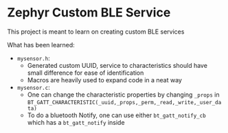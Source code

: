 # Zephyr Custom BLE Service

This project is meant to learn on creating custom BLE services

What has been learned:
- `mysensor.h`:
    - Generated custom UUID, service to characteristics should have small difference for ease of identification
    - Macros are heavily used to expand code in a neat way
- `mysensor.c`:
    - One can change the characteristic properties by changing `_props` in `BT_GATT_CHARACTERISTIC(_uuid,_props,_perm,_read,_write,_user_data)`
    - To do a bluetooth Notify, one can use either `bt_gatt_notify_cb` which has a `bt_gatt_notify` inside